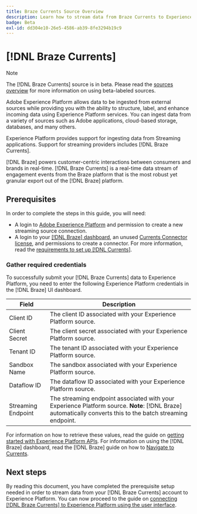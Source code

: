 ```yaml
---
title: Braze Currents Source Overview
description: Learn how to stream data from Braze Currents to Experience Platform.
badge: Beta
exl-id: dd304e10-26e5-4586-ab39-8fe3294b19c9
---
```

# [!DNL Braze Currents]

>[!NOTE]
>
>The [!DNL Braze Currents] source is in beta. Please read the [sources overview](../../home.md#terms-and-conditions) for more information on using beta-labeled sources.

Adobe Experience Platform allows data to be ingested from external sources while providing you with the ability to structure, label, and enhance incoming data using Experience Platform services. You can ingest data from a variety of sources such as Adobe applications, cloud-based storage, databases, and many others.

Experience Platform provides support for ingesting data from Streaming applications. Support for streaming providers includes [!DNL Braze Currents].

[!DNL Braze] powers customer-centric interactions between consumers and brands in real-time. [!DNL Braze Currents] is a real-time data stream of engagement events from the Braze platform that is the most robust yet granular export out of the [!DNL Braze] platform. 

## Prerequisites

In order to complete the steps in this guide, you will need:

* A login to [Adobe Experience Platform](https://platform.adobe.com) and permission to create a new streaming source connection.
* A login to your [[!DNL Braze] dashboard](https://dashboard.braze.com/sign_in), an unused [Currents Connector license](https://www.braze.com/docs/user_guide/data_and_analytics/braze_currents), and permissions to create a connector. For more information, read the [requirements to set up [!DNL Currents]](https://www.braze.com/docs/user_guide/data_and_analytics/braze_currents/setting_up_currents/#requirements).

### Gather required credentials

To successfully submit your [!DNL Braze Currents] data to Experience Platform, you need to enter the following Experience Platform credentials in the [!DNL Braze] UI dashboard.

| Field | Description |
| --- | --- |
| Client ID | The client ID associated with your Experience Platform source. |
| Client Secret | The client secret associated with your Experience Platform source. |
| Tenant ID | The tenant ID associated with your Experience Platform source. |
| Sandbox Name | The sandbox associated with your Experience Platform source. |
| Dataflow ID | The dataflow ID associated with your Experience Platform source. |
| Streaming Endpoint | The streaming endpoint associated with your Experience Platform source. **Note**: [!DNL Braze] automatically converts this to the batch streaming endpoint. |

For information on how to retrieve these values, read the guide on [getting started with Experience Platform APIs](../../../landing/api-authentication.md). For information on using the [!DNL Braze] dashboard, read the [!DNL Braze] guide on how to [Navigate to Currents](https://www.braze.com/docs/user_guide/data_and_analytics/braze_currents/setting_up_currents/#step-2-navigate-to-currents).

## Next steps

By reading this document, you have completed the prerequisite setup needed in order to stream data from your [!DNL Braze Currents] account to Experience Platform. You can now proceed to the guide on [connecting [!DNL Braze Currents] to Experience Platform using the user interface](../../tutorials/ui/create/marketing-automation/braze.md).
